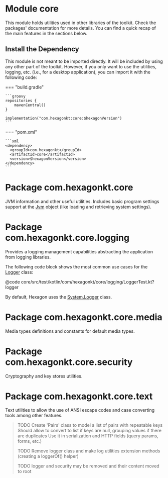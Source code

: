 
# Module core
This module holds utilities used in other libraries of the toolkit. Check the packages'
documentation for more details. You can find a quick recap of the main features in the sections
below.

## Install the Dependency
This module is not meant to be imported directly. It will be included by using any other part of the
toolkit. However, if you only want to use the utilities, logging, etc. (i.e., for a desktop
application), you can import it with the following code:

=== "build.gradle"

    ```groovy
    repositories {
        mavenCentral()
    }

    implementation("com.hexagonkt:core:$hexagonVersion")
    ```

=== "pom.xml"

    ```xml
    <dependency>
      <groupId>com.hexagonkt</groupId>
      <artifactId>core</artifactId>
      <version>$hexagonVersion</version>
    </dependency>
    ```

# Package com.hexagonkt.core
JVM information and other useful utilities. Includes basic program settings support at the [Jvm]
object (like loading and retrieving system settings).

[Jvm]: /api/core/com.hexagonkt.core/-jvm

# Package com.hexagonkt.core.logging
Provides a logging management capabilities abstracting the application from logging libraries.

The following code block shows the most common use cases for the [Logger] class:

@code core/src/test/kotlin/com/hexagonkt/core/logging/LoggerTest.kt?logger

By default, Hexagon uses the [System.Logger] class.

[Logger]: /api/core/com.hexagonkt.core.logging/-logger
[System.Logger]: https://docs.oracle.com/javase/9/docs/api/java/lang/System.Logger.html

# Package com.hexagonkt.core.media
Media types definitions and constants for default media types.

# Package com.hexagonkt.core.security
Cryptography and key stores utilities.

# Package com.hexagonkt.core.text
Text utilities to allow the use of ANSI escape codes and case converting tools among other features.

> TODO Create 'Pairs' class to model a list of pairs with repeatable keys
>  Should allow to convert to list if keys are null, grouping values if there are duplicates
>  Use it in serialization and HTTP fields (query params, forms, etc.)
>
> TODO Remove logger class and make log utilities extension methods (creating a loggerOf() helper)
>
> TODO logger and security may be removed and their content moved to root

